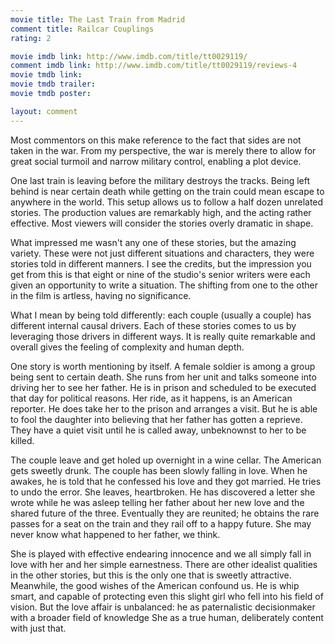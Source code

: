 ```yaml
---
movie title: The Last Train from Madrid
comment title: Railcar Couplings
rating: 2

movie imdb link: http://www.imdb.com/title/tt0029119/
comment imdb link: http://www.imdb.com/title/tt0029119/reviews-4
movie tmdb link: 
movie tmdb trailer: 
movie tmdb poster: 

layout: comment
---
```


Most commentors on this make reference to the fact that sides are not taken in the war. From my perspective, the war is merely there to allow for great social turmoil and narrow military control, enabling a plot device.

One last train is leaving before the military destroys the tracks. Being left behind is near certain death while getting on the train could mean escape to anywhere in the world. This setup allows us to follow a half dozen unrelated stories. The production values are remarkably high, and the acting rather effective. Most viewers will consider the stories overly dramatic in shape.

What impressed me wasn't any one of these stories, but the amazing variety. These were not just different situations and characters, they were stories told in different manners. I see the credits, but the impression you get from this is that eight or nine of the studio's senior writers were each given an opportunity to write a situation. The shifting from one to the other in the film is artless, having no significance.

What I mean by being told differently: each couple (usually a couple) has different internal causal drivers. Each of these stories comes to us by leveraging those drivers in different ways. It is really quite remarkable and overall gives the feeling of complexity and human depth.

One story is worth mentioning by itself. A female soldier is among a group being sent to certain death. She runs from her unit and talks someone into driving her to see her father. He is in prison and scheduled to be executed that day for political reasons. Her ride, as it happens, is an American reporter. He does take her to the prison and arranges a visit. But he is able to fool the daughter into believing that her father has gotten a reprieve. They have a quiet visit until he is called away, unbeknownst to her to be killed.

The couple leave and get holed up overnight in a wine cellar. The American gets sweetly drunk. The couple has been slowly falling in love. When he awakes, he is told that he confessed his love and they got married. He tries to undo the error. She leaves, heartbroken. He has discovered a letter she wrote while he was asleep telling her father about her new love and the shared future of the three. Eventually they are reunited; he obtains the rare passes for a seat on the train and they rail off to a happy future. She may never know what happened to her father, we think.

She is played with effective endearing innocence and we all simply fall in love with her and her simple earnestness. There are other idealist qualities in the other stories, but this is the only one that is sweetly attractive. Meanwhile, the good wishes of the American confound us. He is whip smart, and capable of protecting even this slight girl who fell into his field of vision. But the love affair is unbalanced: he as paternalistic decisionmaker with a broader field of knowledge She as a true human, deliberately content with just that.